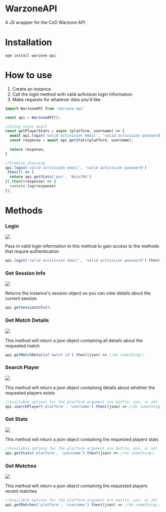 # WarzoneAPI
A JS wrapper for the CoD Warzone API


<h1>Installation</h1>

```
npm install warzone-api
```

<h1>How to use</h1>

<ol>
  <li>Create an instance</li>  
  <li>Call the login method with valid activision login information</li>  
  <li>Make requests for whatever data you'd like</li>  
</ol>

```javascript
import WarzoneAPI from 'warzone-api'

const api = WarzoneAPI();

//Using async await 
const getPlayerStats = async (platform, username) => {
  await api.login('valid activision email', 'valid activision password');
  const response = await api.getStats(platform, username);
  
  return response;
}

//Promise chaining
api.login('valid activision email', 'valid activision password')
.then(() => {
  return api.getStats('psn', 'Bojo704')
}).then((response) => {
  console.log(response)
});
```

<h1>Methods</h1>

<h3>Login</h3>
<img src='https://img.shields.io/badge/No%20Auth%20Needed-%3CCOLOR%3E.svg'>
<p>Pass in valid login information to this method to gain access to the methods that require authentication</p>

```javascript
api.login('valid activision email', 'valid activision password').then(() => //do something);
```

<h3>Get Session Info</h3>
<img src='https://img.shields.io/badge/No%20Auth%20Needed-%3CCOLOR%3E.svg'>
<p>Returns the instance's session object so you can view details about the current session</p>

```javascript
api.getSessionInfo();
```


<h3>Get Match Details</h3>
<img src='https://img.shields.io/badge/No%20Auth%20Needed-%3CCOLOR%3E.svg'>
<p>This method will return a json object containing all details about the requested match</p>

```javascript
api.getMatchDetails('match id').then((json) => //do something);
```

<h3>Search Player</h3>
<img src='https://img.shields.io/badge/Auth%20Required-red.svg'>
<p>This method will return a json object containing details about whether the requested players exists</p>

```javascript
//Available options for the platform argument are battle, psn, or xbl
api.searchPlayer('platform', 'username').then((json) => //do something);
```

<h3>Get Stats</h3>
<img src='https://img.shields.io/badge/Auth%20Required-red.svg'>
<p>This method will return a json object containing the requested players stats</p>

```javascript
//Available options for the platform argument are battle, psn, or xbl
api.getStats('platform', 'username').then((json) => //do something);
```

<h3>Get Matches</h3>
<img src='https://img.shields.io/badge/Auth%20Required-red.svg'>
<p>This method will return a json object containing the requested players recent matches</p>

```javascript
//Available options for the platform argument are battle, psn, or xbl
api.getMatches('platform', 'username').then((json) => //do something);
```

